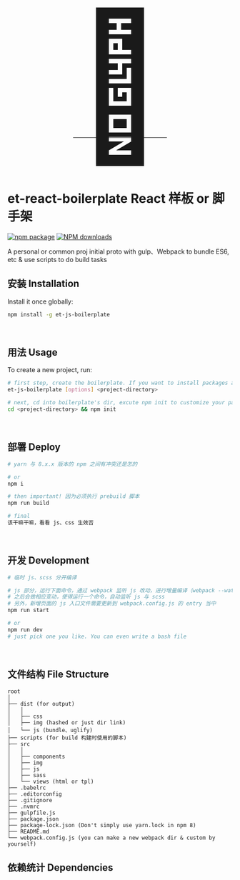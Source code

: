<p align="center">
  <a href="#">
    <!-- <img width="320" alt="🔨" src="https://t.alipayobjects.com/images/rmsweb/T1B9hfXcdvXXXXXXXX.svg"> -->
    <span style="font-size: 320px;">🔨</span>
  </a>
</p>

# et-react-boilerplate React 样板 or 脚手架

[![npm package](https://img.shields.io/npm/v/et-js-boilerplate.svg?style=flat-square)](https://www.npmjs.org/package/et-js-boilerplate)
[![NPM downloads](https://img.shields.io/npm/dm/et-js-boilerplate.svg?style=flat-square)](https://npmjs.org/package/et-js-boilerplate)

A personal or common proj initial proto with gulp、Webpack to bundle ES6, etc & use scripts to do build tasks


## 安装 Installation

Install it once globally:

```sh
npm install -g et-js-boilerplate
```

<br />

## 用法 Usage 

To create a new project, run:

```sh
# first step, create the boilerplate. If you want to install packages automatically, please add -i
et-js-boilerplate [options] <project-directory>

# next, cd into boilerplate's dir, excute npm init to customize your package.json
cd <project-directory> && npm init
```

<br />

## 部署 Deploy

```sh
# yarn 与 8.x.x 版本的 npm 之间有冲突还是怎的

# or
npm i

# then important! 因为必须执行 prebuild 脚本
npm run build

# final
该干嘛干嘛，看看 js、css 生效否
```

<br />

## 开发 Development

```sh
# 临时 js、scss 分开编译

# js 部分，运行下面命令，通过 webpack 监听 js 改动，进行增量编译（webpack --watch 也是在内存中还是直接被编译到 dist？）
# 之后会做相应变动，使得运行一个命令，自动监听 js 与 scss
# 另外，新增页面的 js 入口文件需要更新到 webpack.config.js 的 entry 当中
npm run start

# or
npm run dev
# just pick one you like. You can even write a bash file
```

<br />

## 文件结构 File Structure
```
root
│  
├── dist (for output)
│   │  
│   ├── css
│   ├── img (hashed or just dir link)
│   └── js (bundle、uglify)
├── scripts (for build 构建时使用的脚本)
├── src
│   │  
│   ├── components
│   ├── img
│   ├── js
│   ├── sass
│   └── views (html or tpl)
├── .babelrc
├── .editorconfig
├── .gitignore
├── .nvmrc
├── gulpfile.js
├── package.json
├── package-lock.json (Don't simply use yarn.lock in npm 8)
├── README.md
└── webpack.config.js (you can make a new webpack dir & custom by yourself)
```

## 依赖统计 Dependencies